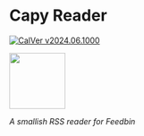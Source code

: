 # Capy Reader

[![CalVer v2024.06.1000][img_version]][url_version]

<img src="./site/capy.png" width="100px">

_A smallish RSS reader for Feedbin_

[img_version]: https://img.shields.io/static/v1.svg?label=CalVer&message=v2024.06.1000&color=blue
[url_version]: https://github.com/jocmp/capyreader
